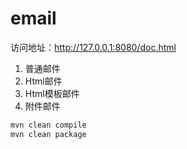 # email

访问地址：http://127.0.0.1:8080/doc.html 


1. 普通邮件
2. Html邮件
3. Html模板邮件
4. 附件邮件

```bash
mvn clean compile
mvn clean package
```